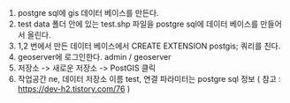1. postgre sql에 gis 데이터 베이스를 만든다.
2. test data 폴더 안에 있는 test.shp 파일을 postgre sql에 데이터 베이스를 만들어서 올린다.
3. 1,2 번에서 만든 데이터 베이스에서 CREATE EXTENSION postgis; 쿼리를 친다.
4. geoserver에 로그인한다. admin / geoserver
5. 저장소 -> 새로운 저장소 -> PostGIS 클릭
6. 작업공간 ne, 데이터 저장소 이름 test, 연결 파라미터는 postgre sql 정보 ( 참고 : https://dev-h2.tistory.com/76 )
